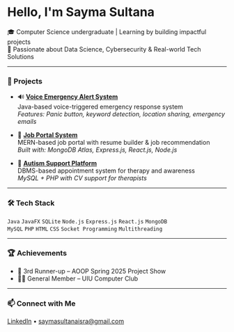 # Hello, I'm Sayma Sultana

🎓 Computer Science undergraduate | Learning by building impactful projects  
🔐 Passionate about Data Science, Cybersecurity & Real-world Tech Solutions

---

### 🚀 Projects

- 🔊 **[Voice Emergency Alert System](https://github.com/sayma-sultana-isra/QuickQescue)**  
  Java-based voice-triggered emergency response system  
  _Features: Panic button, keyword detection, location sharing, emergency emails_

- 💼 **[Job Portal System](https://github.com/sayma-sultana-isra/AmrJob)**  
  MERN-based job portal with resume builder & job recommendation  
  _Built with: MongoDB Atlas, Express.js, React.js, Node.js_

- 🧠 **[Autism Support Platform](#)**  
  DBMS-based appointment system for therapy and awareness  
  _MySQL + PHP with CV support for therapists_

---

### 🛠 Tech Stack

`Java` `JavaFX` `SQLite` `Node.js` `Express.js` `React.js` `MongoDB`  
`MySQL` `PHP` `HTML` `CSS` `Socket Programming` `Multithreading`

---

### 🏆 Achievements

- 🥉 3rd Runner-up – AOOP Spring 2025 Project Show  
- 👩‍💻 General Member – UIU Computer Club  

---

### 📫 Connect with Me

[LinkedIn](https://www.linkedin.com/in/sayma-sultana-b10a54230/) • saymasultanaisra@gmail.com

